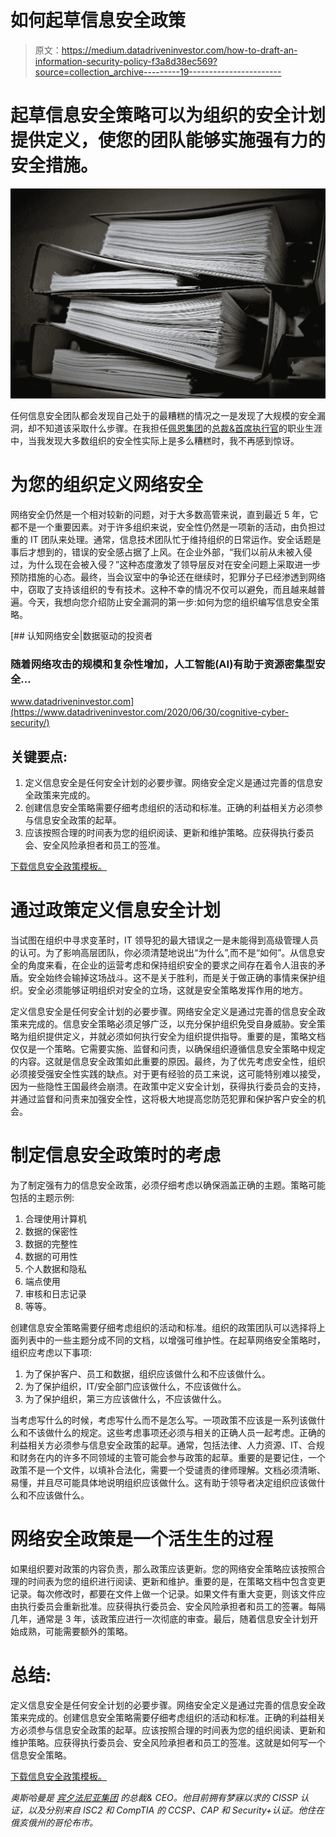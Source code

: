 # 如何起草信息安全政策

> 原文：<https://medium.datadriveninvestor.com/how-to-draft-an-information-security-policy-f3a8d38ec569?source=collection_archive---------19----------------------->

# 起草信息安全策略可以为组织的安全计划提供定义，使您的团队能够实施强有力的安全措施。

![](img/1df0ef47328d40a6b65643d9cf34ab93.png)

任何信息安全团队都会发现自己处于的最糟糕的情况之一是发现了大规模的安全漏洞，却不知道该采取什么步骤。在我担任[佩恩集团](http://www.thepenn.group/)的[总裁&首席执行官](https://www.linkedin.com/in/austin-harman-7040199a/)的职业生涯中，当我发现大多数组织的安全性实际上是多么糟糕时，我不再感到惊讶。

# 为您的组织定义网络安全

网络安全仍然是一个相对较新的问题，对于大多数高管来说，直到最近 5 年，它都不是一个重要因素。对于许多组织来说，安全性仍然是一项新的活动，由负担过重的 IT 团队来处理。通常，信息技术团队忙于维持组织的日常运作。安全话题是事后才想到的，错误的安全感占据了上风。在企业外部，“我们以前从未被入侵过，为什么现在会被入侵？”这种态度激发了领导层反对在安全问题上采取进一步预防措施的心态。最终，当会议室中的争论还在继续时，犯罪分子已经渗透到网络中，窃取了支持该组织的专有技术。这种不幸的情况不仅可以避免，而且越来越普遍。今天，我想向您介绍防止安全漏洞的第一步:如何为您的组织编写信息安全策略。

[](https://www.datadriveninvestor.com/2020/06/30/cognitive-cyber-security/) [## 认知网络安全|数据驱动的投资者

### 随着网络攻击的规模和复杂性增加，人工智能(AI)有助于资源密集型安全…

www.datadriveninvestor.com](https://www.datadriveninvestor.com/2020/06/30/cognitive-cyber-security/) 

## 关键要点:

1.  定义信息安全是任何安全计划的必要步骤。网络安全定义是通过完善的信息安全政策来完成的。
2.  创建信息安全策略需要仔细考虑组织的活动和标准。正确的利益相关方必须参与信息安全政策的起草。
3.  应该按照合理的时间表为您的组织阅读、更新和维护策略。应获得执行委员会、安全风险承担者和员工的签准。

[下载信息安全政策模板。](http://thepenn.group/download/information-security-policy-template/)

# 通过政策定义信息安全计划

当试图在组织中寻求变革时，IT 领导犯的最大错误之一是未能得到高级管理人员的认可。为了影响高层团队，你必须清楚地说出“为什么”,而不是“如何”。从信息安全的角度来看，在企业的运营考虑和保持组织安全的要求之间存在着令人沮丧的矛盾。安全始终会输掉这场战斗。这不是关于胜利，而是关于做正确的事情来保护组织。安全必须能够证明组织对安全的立场，这就是安全策略发挥作用的地方。

定义信息安全是任何安全计划的必要步骤。网络安全定义是通过完善的信息安全政策来完成的。信息安全策略必须足够广泛，以充分保护组织免受自身威胁。安全策略为组织提供定义，并就必须如何执行安全为组织提供指导。重要的是，策略文档仅仅是一个策略。它需要实施、监督和问责，以确保组织遵循信息安全策略中规定的内容。这就是信息安全政策如此重要的原因。最终，为了优先考虑安全性，组织必须接受强安全性实践的缺点。对于更有经验的员工来说，这可能特别难以接受，因为一些隐性王国最终会崩溃。在政策中定义安全计划，获得执行委员会的支持，并通过监督和问责来加强安全性，这将极大地提高您防范犯罪和保护客户安全的机会。

# 制定信息安全政策时的考虑

为了制定强有力的信息安全政策，必须仔细考虑以确保涵盖正确的主题。策略可能包括的主题示例:

1.  合理使用计算机
2.  数据的保密性
3.  数据的完整性
4.  数据的可用性
5.  个人数据和隐私
6.  端点使用
7.  审核和日志记录
8.  等等。

创建信息安全策略需要仔细考虑组织的活动和标准。组织的政策团队可以选择将上面列表中的一些主题分成不同的文档，以增强可维护性。在起草网络安全策略时，组织应考虑以下事项:

1.  为了保护客户、员工和数据，组织应该做什么和不应该做什么。
2.  为了保护组织，IT/安全部门应该做什么，不应该做什么。
3.  为了保护组织，第三方应该做什么，不应该做什么。

当考虑写什么的时候，考虑写什么而不是怎么写。一项政策不应该是一系列该做什么和不该做什么的规定。这些考虑事项还必须与相关的正确人员一起考虑。正确的利益相关方必须参与信息安全政策的起草。通常，包括法律、人力资源、IT、合规和财务在内的许多不同领域的主管可能会参与政策的起草。重要的是要记住，一个政策不是一个文件，以填补合法化，需要一个受谴责的律师理解。文档必须清晰、易懂，并且尽可能具体地说明组织应该做什么。这有助于领导者决定组织应该做什么和不应该做什么。

# 网络安全政策是一个活生生的过程

如果组织要对政策的内容负责，那么政策应该更新。您的网络安全策略应该按照合理的时间表为您的组织进行阅读、更新和维护。重要的是，在策略文档中包含变更记录。每次修改时，都要在文件上做一个记录。如果文件有重大变更，则该文件应由执行委员会重新批准。应获得执行委员会、安全风险承担者和员工的签署。每隔几年，通常是 3 年，该政策应进行一次彻底的审查。最后，随着信息安全计划开始成熟，可能需要额外的策略。

# 总结:

定义信息安全是任何安全计划的必要步骤。网络安全定义是通过完善的信息安全政策来完成的。创建信息安全策略需要仔细考虑组织的活动和标准。正确的利益相关方必须参与信息安全政策的起草。应该按照合理的时间表为您的组织阅读、更新和维护策略。应获得执行委员会、安全风险承担者和员工的签准。这就是如何写一个信息安全策略。

[下载信息安全政策模板。](http://thepenn.group/download/information-security-policy-template/)

*奥斯哈曼是* [*宾夕法尼亚集团*](https://thepenn.group/about/) *的总裁& CEO。他目前拥有梦寐以求的 CISSP 认证，以及分别来自 ISC2 和 CompTIA 的 CCSP、CAP 和 Security+认证。他住在俄亥俄州的哥伦布市。*